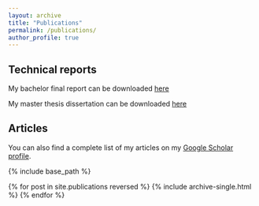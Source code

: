 ```yaml
---
layout: archive
title: "Publications"
permalink: /publications/
author_profile: true
---
```


## Technical reports

My bachelor final report can be downloaded [here](http://hharcolezi.github.io/files/2017_UNEMAT_Final_Work.pdf)

My master thesis dissertation can be downloaded [here](http://hharcolezi.github.io/files/2019_UNESP_Master_thesis_compressed.pdf)

## Articles

You can also find a complete list of my articles on my [Google Scholar profile](https://scholar.google.com/citations?hl=en&user=VJgSocwAAAAJ).

{% include base_path %}

{% for post in site.publications reversed %}
  {% include archive-single.html %}
{% endfor %}
